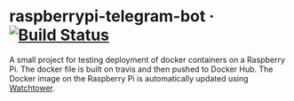 # raspberrypi-telegram-bot · [![Build Status](https://travis-ci.org/Aleksuo/raspberrypi-telegram-bot.svg?branch=master)](https://travis-ci.org/Aleksuo/raspberrypi-telegram-bot)

A small project for testing deployment of docker containers on a Raspberry Pi. The docker file is built on travis and then pushed to Docker Hub. The Docker image on the Raspberry Pi is automatically updated using [Watchtower](https://levelup.gitconnected.com/how-to-add-file-upload-to-your-graphql-api-34d51e341f38).

